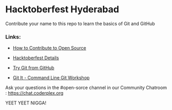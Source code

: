 # Hacktoberfest Hyderabad 

Contribute your name to this repo to learn the basics of Git and GitHub

### Links:
- [How to Contribute to Open Source](https://github.com/freeCodeCamp/how-to-contribute-to-open-source/blob/master/README.md)

- [Hacktoberfest Details](https://hacktoberfest.digitalocean.com/details)

- [Try Git from GitHub](https://try.github.io/)

- [Git It - Command Line Git Workshop](http://jlord.us/git-it/)

Ask your questions in the #open-sorce channel in our Community Chatroom : https://chat.coderplex.org

YEET YEET NIGGA!
